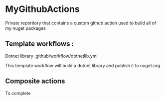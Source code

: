 # MyGithubActions
Private reporitory that contains a custom github action used to build all of my nuget packages

## Template workflows :
Dotnet library
.github/workflow/dotnetlib.yml

This template workflow will build a dotnet library and publish it to nuget.org

## Composite actions
To complete
